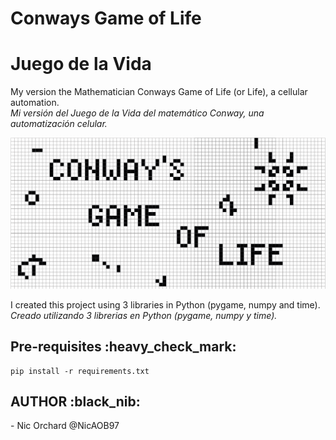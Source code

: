# Conways Game of Life
# Juego de la Vida

My version the Mathematician Conways Game of Life (or Life), a cellular automation.<br>
<em>Mi versión del Juego de la Vida del matemático Conway, una automatización celular. </em>

![Classics](img/cabeceras_juegodelavida.png?raw=true "Conway, Classics") 

I created this project using 3 libraries in Python (pygame, numpy and time). <br>
<em>Creado utilizando 3 librerias en Python (pygame, numpy y time). </em>

<h2>Pre-requisites :heavy_check_mark: </h2>

```
pip install -r requirements.txt 
```

<h2>AUTHOR :black_nib: </h2>
- Nic Orchard @NicAOB97
